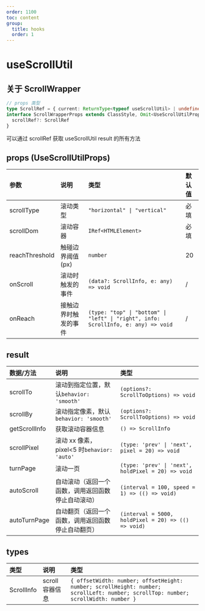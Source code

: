 ```yaml
---
order: 1100
toc: content
group:
  title: hooks
  order: 1
---
```


# useScrollUtil

<code src="./demo/useScrollUtil/api.tsx"></code>

<code src="./demo/useScrollUtil/reach.tsx"></code>

<code src="./demo/useScrollUtil/scrollWrapper.tsx"></code>

## 关于 ScrollWrapper

```ts
// props 类型
type ScrollRef = { current: ReturnType<typeof useScrollUtil> | undefined }
interface ScrollWrapperProps extends ClassStyle, Omit<UseScrollUtilProps, "scrollDom"> {
  scrollRef?: ScrollRef
}
```

可以通过 scrollRef 获取 useScrollUtil result 的所有方法

## props (UseScrollUtilProps)

| 参数           | 说明                 | 类型                                                                               | 默认值 |
| :------------- | :------------------- | :--------------------------------------------------------------------------------- | :----- |
| scrollType     | 滚动类型             | `"horizontal" \| "vertical"`                                                       | 必填   |
| scrollDom      | 滚动容器             | `IRef<HTMLElement>`                                                                | 必填   |
| reachThreshold | 触碰边界阈值 (px)    | `number`                                                                           | 20     |
| onScroll       | 滚动时触发的事件     | `(data?: ScrollInfo, e: any) => void`                                              | /      |
| onReach        | 接触边界时触发的事件 | `(type: "top" \| "bottom" \| "left" \| "right", info: ScrollInfo, e: any) => void` | /      |

## result

| 数据/方法     | 说明                                               | 类型                                                |
| :------------ | :------------------------------------------------- | :-------------------------------------------------- |
| scrollTo      | 滚动到指定位置，默认`behavior: 'smooth'`           | `(options?: ScrollToOptions) => void`               |
| scrollBy      | 滚动指定像素，默认`behavior: 'smooth'`             | `(options?: ScrollToOptions) => void`               |
| getScrollInfo | 获取滚动容器信息                                   | `() => ScrollInfo`                                  |
| scrollPixel   | 滚动 xx 像素，pixel<5 时`behavior: 'auto'`         | `(type: 'prev' \| 'next', pixel = 20) => void`      |
| turnPage      | 滚动一页                                           | `(type: 'prev' \| 'next', holdPixel = 20) => void`  |
| autoScroll    | 自动滚动（返回一个函数，调用返回函数停止自动滚动） | `(interval = 100, speed = 1) => (() => void)`       |
| autoTurnPage  | 自动翻页（返回一个函数，调用返回函数停止自动翻页） | `(interval = 5000, holdPixel = 20) => (() => void)` |

## types

| 类型       | 说明            | 类型                                                                                                                              |
| :--------- | :-------------- | :-------------------------------------------------------------------------------------------------------------------------------- |
| ScrollInfo | scroll 容器信息 | `{ offsetWidth: number; offsetHeight: number; scrollHeight: number; scrollLeft: number; scrollTop: number; scrollWidth: number }` |
